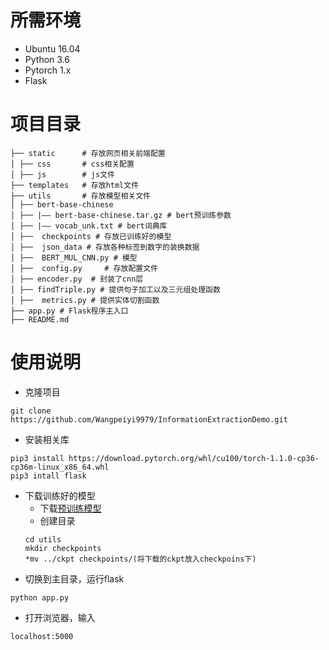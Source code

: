 # 所需环境
- Ubuntu 16.04
- Python 3.6
- Pytorch 1.x
- Flask

# 项目目录
```
├── static      # 存放网页相关前端配置
│ ├── css       # css相关配置
│ ├── js        # js文件
├── templates   # 存放html文件
├── utils       # 存放模型相关文件
│ ├── bert-base-chinese 
│ ├── |—— bert-base-chinese.tar.gz # bert预训练参数
│ ├── |—— vocab_unk.txt # bert词典库
│ ├──  checkpoints # 存放已训练好的模型
│ ├──  json_data # 存放各种标签到数字的装换数据  
│ ├──  BERT_MUL_CNN.py # 模型
│ ├──  config.py     # 存放配置文件 
│ ├── encoder.py  # 封装了cnn层
│ ├── findTriple.py # 提供句子加工以及三元组处理函数
│ ├──  metrics.py # 提供实体切割函数
├── app.py # Flask程序主入口
├── README.md
```
# 使用说明
- 克隆项目
```
git clone https://github.com/Wangpeiyi9979/InformationExtractionDemo.git
```
- 安装相关库
```
pip3 install https://download.pytorch.org/whl/cu100/torch-1.1.0-cp36-cp36m-linux_x86_64.whl
pip3 intall flask
```
- 下载训练好的模型
    - 下载[预训练模型]()
    - 创建目录
    ```
    cd utils
    mkdir checkpoints
    *mv ../ckpt checkpoints/(将下载的ckpt放入checkpoins下)
    ```
- 切换到主目录，运行flask
```
python app.py
```
- 打开浏览器，输入

```
localhost:5000
```



